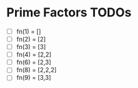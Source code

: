 # Prime Factors TODOs

- [ ] fn(1) = []
- [ ] fn(2) = [2]
- [ ] fn(3) = [3]
- [ ] fn(4) = [2,2]
- [ ] fn(6) = [2,3]
- [ ] fn(8) = [2,2,2]
- [ ] fn(9) = [3,3]